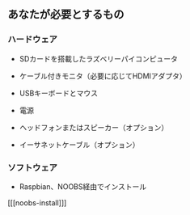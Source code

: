 ## あなたが必要とするもの

### ハードウェア

+ SDカードを搭載したラズベリーパイコンピュータ

+ ケーブル付きモニタ（必要に応じてHDMIアダプタ）

+ USBキーボードとマウス

+ 電源

+ ヘッドフォンまたはスピーカー（オプション）

+ イーサネットケーブル（オプション）

### ソフトウェア

+ Raspbian、NOOBS経由でインストール

[[[noobs-install]]]